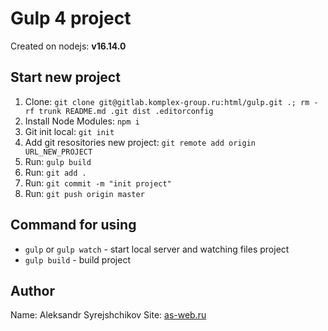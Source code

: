# Gulp 4 project
Created on nodejs: **v16.14.0**
## Start new project
1. Clone: `git clone git@gitlab.komplex-group.ru:html/gulp.git .; rm -rf trunk README.md .git dist .editorconfig`
2. Install Node Modules: `npm i`
3. Git init local: `git init`
4. Add git resositories new project: `git remote add origin URL_NEW_PROJECT`
5. Run: `gulp build`
6. Run: `git add .`
7. Run: `git commit -m "init project"`
8. Run: `git push origin master` 
## Command for using
* `gulp` or `gulp watch` - start local server and watching files project
* `gulp build` - build project
## Author
Name: Aleksandr Syrejshchikov
Site: [as-web.ru](https://as-web.ru/)
